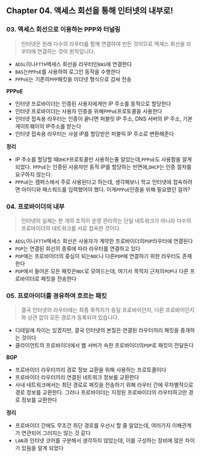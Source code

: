 ## Chapter 04. 액세스 회선을 통해 인터넷의 내부로!

### 03. 액세스 회선으로 이용하는 PPP와 터널링

>인터넷은 원래 다수의 라우터를 함께 연결하여 만든 것이므로 액세스 회선을 라우터에 연겷하는 것이 원칙입니다.

- `ADSL`이나`FTTH`액세스 회선을 라우터인`BAS`에 연결한다
- `BAS`는`PPPoE`를 사용하여 로그인 동작을 수행한다
- `PPPoE`는 기존의`PPP`패킷을 이더넷 형식으로 감싸 전송

**PPPoE**
- 인터넷 프로바이더는 인증된 사용자에게만 IP 주소를 동적으로 할당한다
- 인터넷 프로바이더는 사용자 인증을 위해`PPPoE`프로토콜을 사용한다
- 인터넷 접속용 라우터는 인증이 끝나면 퍼블릿 IP 주소, DNS 서버의 IP 주소, 기본 게이트웨이의 IP주소를 받는다
- 인터넷 접속용 라우터는 사설 IP를 할당받은 퍼블릭 IP 주소로 변환해준다

**정리**
- IP 주소를 할당할 때`DHCP`프로토콜만 사용하는줄 알았는데,`PPPoE`도 사용함을 알게 되었다.
`PPPoE`는 인증된 사용자만 동적 IP를 할당하는 반면에,`DHCP`는 인증 절차를 요구하지 않는다.
- `PPPoE`는 캠퍼스에서 주로 사용된다고 하는데, 생각해보니 학교 인터넷에 접속하려면 아이디와 패스워드를 입력했어야 했다.
이게`PPPoE`인증을 위해 필요했던 걸까?

### 04. 프로바이더의 내부
>인터넷의 실체는 한 개의 조직이 운영 관리하는 단일 네트워크가 아니라 다수의 프로바이더의 네트워크를 서로 접속한 것이다.

- `ADSL`이나`FTTH`액세스 회선은 사용자가 계약한 프로바이더의`POP`라우터에 연결된다
- `POP`는 연결된 회선의 종류에 따라 라우터를 연결하고 있다
- `POP`에는 프로바이더의 중심이 되는`NOC`나 다른`POP`에 연결하기 위한 라우터도 존재한다
- `POP`에서 들어온 모든 패킷은`NOC`로 모여드는데, 여기서 목적지 근처의`POP`나 다른 프로바이더로 패킷을 전송한다

### 05. 프로아이더를 경유하여 흐르는 패킷
>결국 인터넷의 라우터에는 최종 목적지가 동일 프로바이던지, 다른 프로바이던지와 상관 없이 모든 경로가 등록되어 있습니다.

- 디테일에 차이는 있겠지만, 결국 인터넷의 본질은 연결된 라우터끼리 패킷을 중개하는 것이다
- 클라이언트의 프로바이더에서 웹 서버가 속한 프로바이더의`POP`로 패킷이 전달돈다

**BGP**
- 프로바이더 라우터끼리 경로 정보 교환을 위해 사용하는 프로토콜이다
- 프로바이더 라우터끼리 연결된 네트워크 정보를 교환한다
- 사내 네트워크에서는 최단 경로로 패킷을 전송하기 위해 라우터 간에 무차별적으로 경로 정보를 교환한다.
그러나 프로바이더는 지정된 프로바이더의 라우터하고만 경로 정보를 교환한다

**정리**
- 프로바이더 간에도 무조건 최단 경로를 우선시 할 줄 알았는데, 여러가지 이해관계가 연관되어 그러지는 않는 것 같다
- `LAN`과 인터넷 코어를 구분해서 생각하지 않았는데, 이를 구성하는 장비에 많은 차이가 있음을 알게 되었다